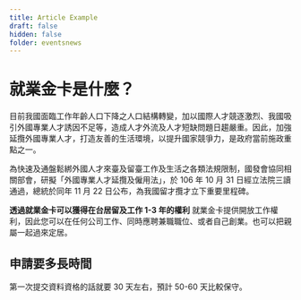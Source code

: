 ```yaml
---
title: Article Example
draft: false
hidden: false
folder: eventsnews
---
```


# 就業金卡是什麼？

目前我國面臨工作年齡人口下降之人口結構轉變，加以國際人才競逐激烈、我國吸引外國專業人才誘因不足等，造成人才外流及人才短缺問題日趨嚴重。因此，加強延攬外國專業人才，打造友善的生活環境，以提升國家競爭力，是政府當前施政重點之一。

為快速及通盤鬆綁外國人才來臺及留臺工作及生活之各類法規限制，國發會協同相關部會，研擬「外國專業人才延攬及僱用法」，於 106 年 10 月 31 日經立法院三讀通過，總統於同年 11 月 22 日公布，為我國留才攬才立下重要里程碑。

**透過就業金卡可以獲得在台居留及工作 1-3 年的權利** 就業金卡提供開放工作權利，因此您可以在任何公司工作、同時應聘兼職職位、或者自己創業。也可以把親屬一起過來定居。

## 申請要多長時間

第一次提交資料資格的話就要 30 天左右，預計 50-60 天比較保守。
